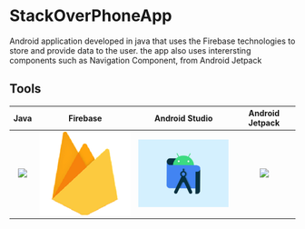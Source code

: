 # StackOverPhoneApp
Android application developed in java that uses the Firebase technologies to store and provide data to the user. the app also uses interersting components such as Navigation Component, from Android Jetpack

## Tools
|      Java       |  Firebase   |                 Android Studio                  |          Android Jetpack
|:-------------:|:------:|:--------------------------------------:|:--------------------------------------:|
<img src="images/kotlinlogo.jpg" width="200px"> | <img src="images/firebaselogo.png" width="200px">| <img src="images/androidstudiologo.jpg" width="200px"> | <img src="images/jetpacklogo.jpg" width="200px">
